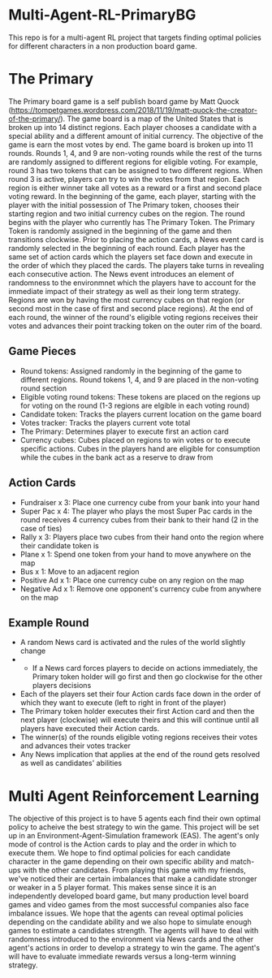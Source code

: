# Multi-Agent-RL-PrimaryBG
This repo is for a multi-agent RL project that targets finding optimal policies for different characters in a non production board game.

# The Primary
The Primary board game is a self publish board game by Matt Quock (https://tompetgames.wordpress.com/2018/11/19/matt-quock-the-creator-of-the-primary/). The game board is a map of the United States that is broken up into 14 distinct regions. Each player chooses a candidate with a special ability and a different amount of initial currency. The objective of the game is earn the most votes by end. The game board is broken up into 11 rounds. Rounds 1, 4, and 9 are non-voting rounds while the rest of the turns are randomly assigned to different regions for eligible voting. For example, round 3 has two tokens that can be assigned to two different regions. When round 3 is active, players can try to win the votes from that region. Each region is either winner take all votes as a reward or a first and second place voting reward. In the beginning of the game, each player, starting with the player with the initial possession of The Primary token, chooses their starting region and two initial currency cubes on the region. The round begins with the player who currently has The Primary Token. The Primary Token is randomly assigned in the beginning of the game and then transitions clockwise. Prior to placing the action cards, a News event card is randomly selected in the beginning of each round. Each player has the same set of action cards which the players set face down and execute in the order of which they placed the cards. The players take turns in revealing each consecutive action. The News event introduces an element of randomness to the environmnet which the players have to account for the immediate impact of their strategy as well as their long term strategy. Regions are won by having the most currency cubes on that region (or second most in the case of first and second place regions). At the end of each round, the winner of the round's eligible voting regions receives their votes and advances their point tracking token on the outer rim of the board.

## Game Pieces
- Round tokens: Assigned randomly in the beginning of the game to different regions. Round tokens 1, 4, and 9 are placed in the non-voting round section
- Eligible voting round tokens: These tokens are placed on the regions up for voting on the round (1-3 regions are elgible in each voting round)
- Candidate token: Tracks the players current location on the game board
- Votes tracker: Tracks the players current vote total
- The Primary: Determines player to execute first an action card
- Currency cubes: Cubes placed on regions to win votes or to execute specific actions. Cubes in the players hand are eligible for consumption while the cubes in the bank act as a reserve to draw from

## Action Cards
- Fundraiser x 3: Place one currency cube from your bank into your hand
- Super Pac x 4: The player who plays the most Super Pac cards in the round receives 4 currency cubes from their bank to their hand (2 in the case of ties)
- Rally x 3: Players place two cubes from their hand onto the region where their candidate token is
- Plane x 1: Spend one token from your hand to move anywhere on the map
- Bus x 1: Move to an adjacent region
- Positive Ad x 1: Place one currency cube on any region on the map
- Negative Ad x 1: Remove one opponent's currency cube from anywhere on the map

## Example Round
- A random News card is activated and the rules of the world slightly change
- - If a News card forces players to decide on actions immediately, the Primary token holder will go first and then go clockwise for the other players decisions
- Each of the players set their four Action cards face down in the order of which they want to execute (left to right in front of the player)
- The Primary token holder executes their first Action card and then the next player (clockwise) will execute theirs and this will continue until all players have executed their Action cards.
- The winner(s) of the rounds eligible voting regions receives their votes and advances their votes tracker
- Any News implication that applies at the end of the round gets resolved as well as candidates' abilities

# Multi Agent Reinforcement Learning
The objective of this project is to have 5 agents each find their own optimal policy to acheive the best strategy to win the game. This project will be set up in an Environment-Agent-Simulation framework (EAS). The agent's only mode of control is the Action cards to play and the order in which to execute them. We hope to find optimal policies for each candidate character in the game depending on their own specific ability and match-ups with the other candidates. From playing this game with my friends, we've noticed their are certain imbalances that make a candidate stronger or weaker in a 5 player format. This makes sense since it is an independently developed board game, but many production level board games and video games from the most successful companies also face imbalance issues. We hope that the agents can reveal optimal policies depending on the candidate ability and we also hope to simulate enough games to estimate a candidates strength. The agents will have to deal with randomness introduced to the environment via News cards and the other agent's actions in order to develop a strategy to win the game. The agent's will have to evaluate immediate rewards versus a long-term winning strategy.
